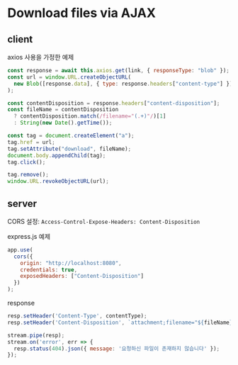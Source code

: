 # Download files via AJAX

## client

axios 사용을 가정한 예제

```js
const response = await this.axios.get(link, { responseType: "blob" });
const url = window.URL.createObjectURL(
  new Blob([response.data], { type: response.headers["content-type"] })
);

const contentDisposition = response.headers["content-disposition"];
const fileName = contentDisposition
  ? contentDisposition.match(/filename="(.+)"/)[1]
  : String(new Date().getTime());

const tag = document.createElement("a");
tag.href = url;
tag.setAttribute("download", fileName);
document.body.appendChild(tag);
tag.click();

tag.remove();
window.URL.revokeObjectURL(url);
```

## server

CORS 설정: `Access-Control-Expose-Headers: Content-Disposition`

express.js 예제

```js
app.use(
  cors({
    origin: "http://localhost:8080",
    credentials: true,
    exposedHeaders: ["Content-Disposition"]
  })
);
```

response

```js
resp.setHeader('Content-Type', contentType);
resp.setHeader('Content-Disposition', `attachment;filename="${fileName}"`);

stream.pipe(resp);
stream.on('error', err => {
  resp.status(404).json({ message: '요청하신 파일이 존재하지 않습니다' });
});
```
